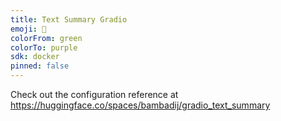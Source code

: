 ```yaml
---
title: Text Summary Gradio
emoji: 🐨
colorFrom: green
colorTo: purple
sdk: docker
pinned: false
---
```


Check out the configuration reference at https://huggingface.co/spaces/bambadij/gradio_text_summary
